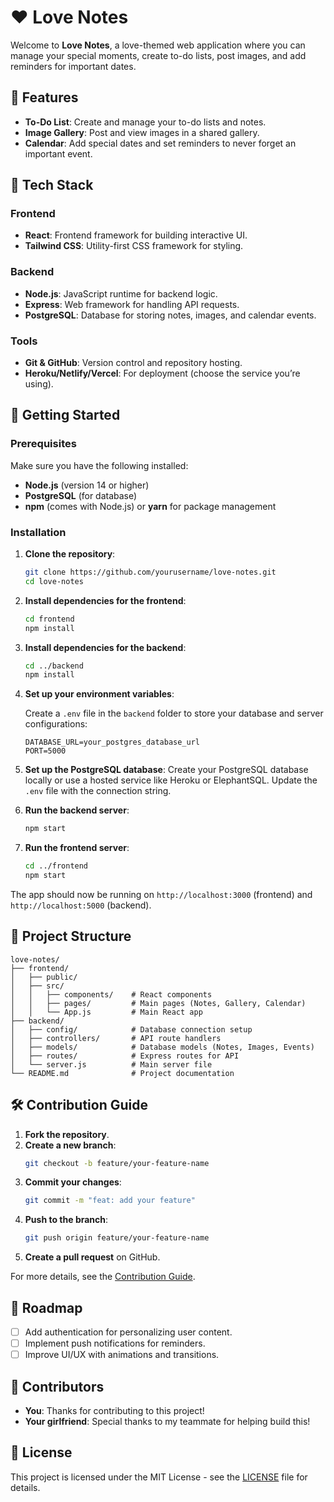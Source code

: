 
# ❤️ Love Notes

Welcome to **Love Notes**, a love-themed web application where you can manage your special moments, create to-do lists, post images, and add reminders for important dates.

## 🌟 Features

- **To-Do List**: Create and manage your to-do lists and notes.
- **Image Gallery**: Post and view images in a shared gallery.
- **Calendar**: Add special dates and set reminders to never forget an important event.
  
## 🎨 Tech Stack

### Frontend
- **React**: Frontend framework for building interactive UI.
- **Tailwind CSS**: Utility-first CSS framework for styling.

### Backend
- **Node.js**: JavaScript runtime for backend logic.
- **Express**: Web framework for handling API requests.
- **PostgreSQL**: Database for storing notes, images, and calendar events.

### Tools
- **Git & GitHub**: Version control and repository hosting.
- **Heroku/Netlify/Vercel**: For deployment (choose the service you’re using).

## 🚀 Getting Started

### Prerequisites

Make sure you have the following installed:

- **Node.js** (version 14 or higher)
- **PostgreSQL** (for database)
- **npm** (comes with Node.js) or **yarn** for package management

### Installation

1. **Clone the repository**:
   ```bash
   git clone https://github.com/yourusername/love-notes.git
   cd love-notes
   ```

2. **Install dependencies for the frontend**:
   ```bash
   cd frontend
   npm install
   ```

3. **Install dependencies for the backend**:
   ```bash
   cd ../backend
   npm install
   ```

4. **Set up your environment variables**:

   Create a `.env` file in the `backend` folder to store your database and server configurations:
   ```
   DATABASE_URL=your_postgres_database_url
   PORT=5000
   ```

5. **Set up the PostgreSQL database**:
   Create your PostgreSQL database locally or use a hosted service like Heroku or ElephantSQL. Update the `.env` file with the connection string.

6. **Run the backend server**:
   ```bash
   npm start
   ```

7. **Run the frontend server**:
   ```bash
   cd ../frontend
   npm start
   ```

The app should now be running on `http://localhost:3000` (frontend) and `http://localhost:5000` (backend).

## 📂 Project Structure

```
love-notes/
├── frontend/
│   ├── public/
│   ├── src/
│   │   ├── components/    # React components
│   │   ├── pages/         # Main pages (Notes, Gallery, Calendar)
│   │   └── App.js         # Main React app
├── backend/
│   ├── config/            # Database connection setup
│   ├── controllers/       # API route handlers
│   ├── models/            # Database models (Notes, Images, Events)
│   ├── routes/            # Express routes for API
│   └── server.js          # Main server file
└── README.md              # Project documentation
```

## 🛠️ Contribution Guide

1. **Fork the repository**.
2. **Create a new branch**:
   ```bash
   git checkout -b feature/your-feature-name
   ```
3. **Commit your changes**:
   ```bash
   git commit -m "feat: add your feature"
   ```
4. **Push to the branch**:
   ```bash
   git push origin feature/your-feature-name
   ```
5. **Create a pull request** on GitHub.

For more details, see the [Contribution Guide](./CONTRIBUTING.md).

## 🎯 Roadmap

- [ ] Add authentication for personalizing user content.
- [ ] Implement push notifications for reminders.
- [ ] Improve UI/UX with animations and transitions.
  
## 🤝 Contributors

- **You**: Thanks for contributing to this project!
- **Your girlfriend**: Special thanks to my teammate for helping build this!

## 📄 License

This project is licensed under the MIT License - see the [LICENSE](LICENSE) file for details.
